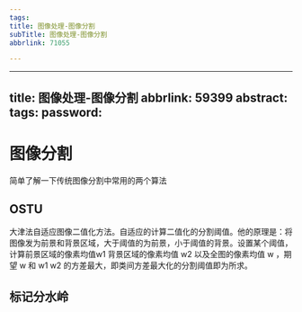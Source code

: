 ```yaml
---
tags:
title: 图像处理-图像分割
subTitle: 图像处理-图像分割
abbrlink: 71055

---
```

---
title: 图像处理-图像分割
abbrlink: 59399
abstract:
tags:
password:
---


<!--more-->

# 图像分割

简单了解一下传统图像分割中常用的两个算法

## OSTU

大津法自适应图像二值化方法。自适应的计算二值化的分割阈值。他的原理是：将图像发为前景和背景区域，大于阈值的为前景，小于阈值的背景。设置某个阈值，计算前景区域的像素均值w1  背景区域的像素均值 w2 以及全图的像素均值 w ，期望 w 和 w1 w2 的方差最大，即类间方差最大化的分割阈值即为所求。

## 标记分水岭
